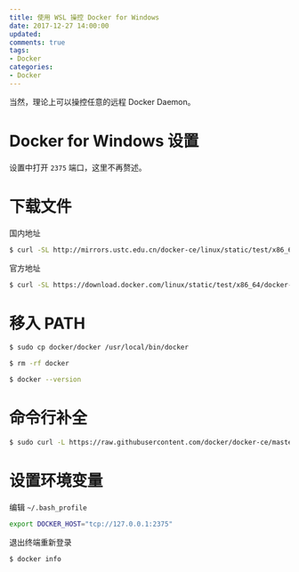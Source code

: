 ```yaml
---
title: 使用 WSL 操控 Docker for Windows
date: 2017-12-27 14:00:00
updated:
comments: true
tags:
- Docker
categories:
- Docker
---
```


当然，理论上可以操控任意的远程 Docker Daemon。

<!--more-->

# Docker for Windows 设置

设置中打开 `2375` 端口，这里不再赘述。

# 下载文件

国内地址

```bash
$ curl -SL http://mirrors.ustc.edu.cn/docker-ce/linux/static/test/x86_64/docker-17.12.0-ce-rc4.tgz | tar -zxvf -
```

官方地址

```bash
$ curl -SL https://download.docker.com/linux/static/test/x86_64/docker-17.12.0-ce-rc4.tgz | tar -zxvf -
```

# 移入 PATH

```bash
$ sudo cp docker/docker /usr/local/bin/docker

$ rm -rf docker

$ docker --version
```

# 命令行补全

```bash
$ sudo curl -L https://raw.githubusercontent.com/docker/docker-ce/master/components/cli/contrib/completion/bash/docker -o /etc/bash_completion.d/docker
```

# 设置环境变量

编辑 `~/.bash_profile`

```bash
export DOCKER_HOST="tcp://127.0.0.1:2375"
```

退出终端重新登录

```bash
$ docker info
```
